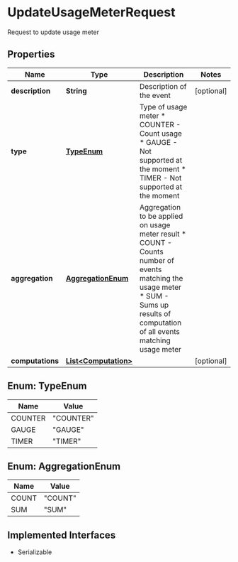 

# UpdateUsageMeterRequest

Request to update usage meter

## Properties

| Name | Type | Description | Notes |
|------------ | ------------- | ------------- | -------------|
|**description** | **String** | Description of the event |  [optional] |
|**type** | [**TypeEnum**](#TypeEnum) | Type of usage meter * COUNTER - Count usage  * GAUGE - Not supported at the moment * TIMER - Not supported at the moment  |  |
|**aggregation** | [**AggregationEnum**](#AggregationEnum) | Aggregation to be applied on usage meter result * COUNT - Counts number of events matching the usage meter * SUM - Sums up results of computation of all events matching usage meter  |  |
|**computations** | [**List&lt;Computation&gt;**](Computation.md) |  |  [optional] |



## Enum: TypeEnum

| Name | Value |
|---- | -----|
| COUNTER | &quot;COUNTER&quot; |
| GAUGE | &quot;GAUGE&quot; |
| TIMER | &quot;TIMER&quot; |



## Enum: AggregationEnum

| Name | Value |
|---- | -----|
| COUNT | &quot;COUNT&quot; |
| SUM | &quot;SUM&quot; |


## Implemented Interfaces

* Serializable


